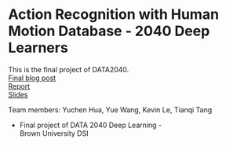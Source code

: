 # Action Recognition with Human Motion Database - 2040 Deep Learners
This is the final project of DATA2040.  
[Final blog post](https://bit.ly/3n1LEiF)  
[Report](https://github.com/YueWangpl/DATA2040/blob/main/final/Final%20Report.pdf)  
[Slides](https://drive.google.com/file/d/15uaUbRsJje5N5fSOLFx3KHwKLnFo9_sO/view?usp=sharing)

Team members: Yuchen Hua, Yue Wang, Kevin Le, Tianqi Tang

- Final project of DATA 2040 Deep Learning -  
Brown University DSI
